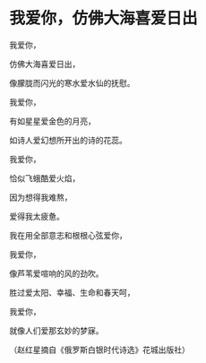 # 我爱你，仿佛大海喜爱日出

我爱你， 

仿佛大海喜爱日出， 

像朦胧而闪光的寒水爱水仙的抚慰。 

我爱你， 

有如星星爱金色的月亮， 

如诗人爱幻想所开出的诗的花蕊。 

我爱你， 

恰似飞蛾酷爱火焰， 

因为想得我难熬， 

爱得我太疲惫。 

我在用全部意志和根根心弦爱你， 

我爱你， 

像芦苇爱喧响的风的劲吹。 

胜过爱太阳、幸福、生命和春天呵， 

我爱你， 

就像人们爱那玄妙的梦寐。 

（赵红星摘自《俄罗斯白银时代诗选》花城出版社）